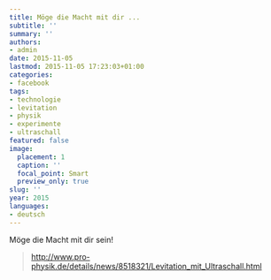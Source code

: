 ```yaml
---
title: Möge die Macht mit dir ...
subtitle: ''
summary: ''
authors:
- admin
date: 2015-11-05
lastmod: 2015-11-05 17:23:03+01:00
categories:
- facebook
tags:
- technologie
- levitation
- physik
- experimente
- ultraschall
featured: false
image:
  placement: 1
  caption: ''
  focal_point: Smart
  preview_only: true
slug: ''
year: 2015
languages:
- deutsch
---
```


Möge die Macht mit dir sein!﻿
> http://www.pro-physik.de/details/news/8518321/Levitation_mit_Ultraschall.html